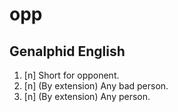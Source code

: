# opp
## Genalphid English

1. [n] Short for opponent.
2. [n] (By extension) Any bad person.
3. [n] (By extension) Any person.
